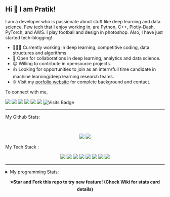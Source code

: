 ## Hi 👋 I am Pratik!
I am a developer who is passionate about stuff like deep learning and data science. Few tech that I enjoy working in, are Python, C++, Plotly-Dash, PyTorch, and  AWS. I play football and design in photoshop. Also, I have just started tech-blogging! 

- 👨🏽‍💻 Currently working in deep learning, competitive coding, data structures and algorithms.
- 🤝 Open for collaborations in deep learning, analytics and data science.
- 😊 Willing to contribute in opensource projects.
- 👍 Looking for opportunities to join as an intern/full time candidate in machine learning/deep learning research teams.
- 🌐 Visit my [porfolio website](https://pr2tik1.github.io/) for complete background and contact.

To connect with me,

<p align = "center">

[<img src="https://img.shields.io/badge/twitter-%231DA1F2.svg?&style=for-the-badge&logo=twitter&logoColor=white" />](https://twitter.com/Pratikpkb) 
[<img src="https://img.shields.io/badge/medium-%2312100E.svg?&style=for-the-badge&logo=medium&logoColor=white" />](https://medium.com/@pratikbaitha04)
[<img src = "https://img.shields.io/badge/facebook-%231877F2.svg?&style=for-the-badge&logo=facebook&logoColor=white">](https://www.facebook.com/pr2tik1)
[<img src ="https://img.shields.io/badge/portfolio-web-%23.svg?&style=for-the-badge&logo=&logoColor=white%22">](https://pr2tik1.github.io/)
[<img src="https://img.shields.io/badge/linkedin-%230077B5.svg?&style=for-the-badge&logo=linkedin&logoColor=white" />](https://www.linkedin.com/in/pratik-kumar04/)
[<img src = "https://img.shields.io/badge/instagram-%23E4405F.svg?&style=for-the-badge&logo=instagram&logoColor=white">](https://www.instagram.com/pratikkumar04/)
![Visits Badge](https://badges.pufler.dev/visits/pr2tik1/pr2tik1?style=for-the-badge ) 

</p>

---
My Github Stats: 

<br>

<p align = "center">
  <img src = "https://github-readme-stats.vercel.app/api?username=pr2tik1&show_icons=true&theme=radical&line_height=27">
  <img src = "https://github-readme-stats.vercel.app/api/top-langs/?username=pr2tik1&hide=css,html&theme=tokyonight">
</p>

My Tech Stack :<p align = "center">
  <img src="https://img.shields.io/badge/python%20-%2314354C.svg?&style=for-the-badge&logo=python&logoColor=white"/> 
  <img src="https://img.shields.io/badge/c%20-%2300599C.svg?&style=for-the-badge&logo=c&logoColor=white"/> 
  <img src="https://img.shields.io/badge/c++%20-%2300599C.svg?&style=for-the-badge&logo=c%2B%2B&ogoColor=white"/> 
  <img src="https://img.shields.io/badge/markdown-%23000000.svg?&style=for-the-badge&logo=markdown&logoColor=white"/> 
  <img src="https://img.shields.io/badge/flask%20-%23000.svg?&style=for-the-badge&logo=flask&logoColor=white"/> 
  <img src="https://img.shields.io/badge/git%20-%23F05033.svg?&style=for-the-badge&logo=git&logoColor=white"/> 
  <img src="https://img.shields.io/badge/AWS%20-%23FF9900.svg?&style=for-the-badge&logo=amazon-aws&logoColor=white"/> 
  <img src="https://img.shields.io/badge/heroku%20-%23430098.svg?&style=for-the-badge&logo=heroku&logoColor=white"/> 
</p>

---

<details>
<summary> My programming Stats: </summary>
  
<!--START_SECTION:waka-->
**I'm a night 🦉** 

```text
🌞 Morning    91 commits     ████░░░░░░░░░░░░░░░░░░░░░   19.28% 
🌆 Daytime    140 commits    ███████░░░░░░░░░░░░░░░░░░   29.66% 
🌃 Evening    169 commits    █████████░░░░░░░░░░░░░░░░   35.81% 
🌙 Night      72 commits     ███░░░░░░░░░░░░░░░░░░░░░░   15.25%

```
📅 **I'm Most Productive on Sundays** 

```text
Monday       54 commits     ██░░░░░░░░░░░░░░░░░░░░░░░   11.44% 
Tuesday      55 commits     ███░░░░░░░░░░░░░░░░░░░░░░   11.65% 
Wednesday    46 commits     ██░░░░░░░░░░░░░░░░░░░░░░░   9.75% 
Thursday     68 commits     ███░░░░░░░░░░░░░░░░░░░░░░   14.41% 
Friday       73 commits     ███░░░░░░░░░░░░░░░░░░░░░░   15.47% 
Saturday     87 commits     ████░░░░░░░░░░░░░░░░░░░░░   18.43% 
Sunday       89 commits     ████░░░░░░░░░░░░░░░░░░░░░   18.86%

```


📊 **This week I spent my time on** 

```text
💻 Operating Systems: 
Linux                    3 hrs 24 mins       █████████████████████████   100.0%

```


<!--END_SECTION:waka-->

</details>

<p align = "center">
  <b>⭐Star and Fork this repo to try new feature! (Check Wiki for stats card details)</b>
</p>
